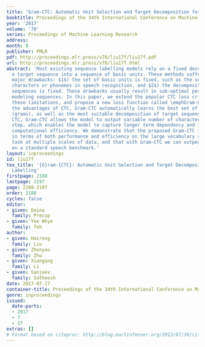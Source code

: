 ```yaml
---
title: 'Gram-CTC: Automatic Unit Selection and Target Decomposition for Sequence Labelling'
booktitle: Proceedings of the 34th International Conference on Machine Learning
year: '2017'
volume: '70'
series: Proceedings of Machine Learning Research
address: 
month: 0
publisher: PMLR
pdf: http://proceedings.mlr.press/v70/liu17f/liu17f.pdf
url: http://proceedings.mlr.press/v70/liu17f.html
abstract: 'Most existing sequence labelling models rely on a fixed decomposition of
  a target sequence into a sequence of basic units. These methods suffer from two
  major drawbacks: $1$) the set of basic units is fixed, such as the set of words,
  characters or phonemes in speech recognition, and $2$) the decomposition of target
  sequences is fixed. These drawbacks usually result in sub-optimal performance of
  modeling sequences. In this paper, we extend the popular CTC loss criterion to alleviate
  these limitations, and propose a new loss function called \emphGram-CTC. While preserving
  the advantages of CTC, Gram-CTC automatically learns the best set of basic units
  (grams), as well as the most suitable decomposition of target sequences. Unlike
  CTC, Gram-CTC allows the model to output variable number of characters at each time
  step, which enables the model to capture longer term dependency and improves the
  computational efficiency. We demonstrate that the proposed Gram-CTC improves CTC
  in terms of both performance and efficiency on the large vocabulary speech recognition
  task at multiple scales of data, and that with Gram-CTC we can outperform the state-of-the-art
  on a standard speech benchmark.'
layout: inproceedings
id: liu17f
tex_title: '{G}ram-{CTC}: Automatic Unit Selection and Target Decomposition for Sequence
  Labelling'
firstpage: 2188
lastpage: 2197
page: 2188-2197
order: 2188
cycles: false
editor:
- given: Doina
  family: Precup
- given: Yee Whye
  family: Teh
author:
- given: Hairong
  family: Liu
- given: Zhenyao
  family: Zhu
- given: Xiangang
  family: Li
- given: Sanjeev
  family: Satheesh
date: 2017-07-17
container-title: Proceedings of the 34th International Conference on Machine Learning
genre: inproceedings
issued:
  date-parts:
  - 2017
  - 7
  - 17
extras: []
# Format based on citeproc: http://blog.martinfenner.org/2013/07/30/citeproc-yaml-for-bibliographies/
---
```


